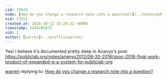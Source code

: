 ```yaml
---
cid: 15624
node: [How do you change a research note into a question?](../notes/pdhixenbaugh/10-12-2016/how-do-you-change-a-research-note-into-a-question)
nid: 13552
created_at: 2016-10-12 15:24:32 +0000
timestamp: 1476285872
uid: 1
author: [warren](../profile/warren)
---
```


Yes! I believe it's documented pretty deep in Ananyo's post: https://publiclab.org/notes/ananyo2012/08-20-2016/gsoc-2016-final-work-product-of-expanded-q-a-system-for-publiclab-org

[warren](../profile/warren) replying to: [How do you change a research note into a question?](../notes/pdhixenbaugh/10-12-2016/how-do-you-change-a-research-note-into-a-question)

